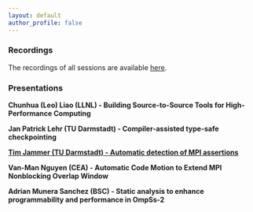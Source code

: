 ```yaml
---
layout: default
author_profile: false
---
```


### Recordings

The recordings of all sessions are available [here](https://www.youtube.com/playlist?list=PLMa5JEpVE7Jxi6iHPH2kQJFzGN_Yx4ypY).

### Presentations

**Chunhua (Leo) Liao (LLNL) - Building Source-to-Source Tools for High-Performance Computing**


**Jan Patrick Lehr (TU Darmstadt) - Compiler-assisted type-safe checkpointing**


[**Tim Jammer (TU Darmstadt) - Automatic detection of MPI assertions**](/presentations/mpi_assertions.pdf)


**Van-Man Nguyen (CEA) - Automatic Code Motion to Extend MPI Nonblocking Overlap Window**


**Adrian Munera Sanchez (BSC) - Static analysis to enhance programmability and performance in OmpSs-2**


